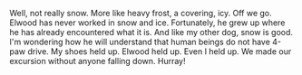 <html><body><p>Well, not really snow. More like heavy frost, a covering, icy. Off we go. Elwood has never worked in snow and ice. Fortunately, he grew up where he has already encountered what it is. And like my other dog, snow is good. I'm wondering how he will understand that human beings do not have 4-paw drive. My shoes held up. Elwood held up. Even I held up. We made our excursion without anyone falling down. Hurray!</p></body></html>